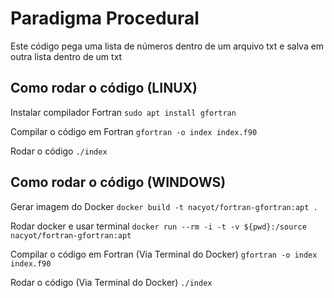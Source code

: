 # Paradigma Procedural

Este código pega uma lista de números dentro de um arquivo txt e salva em outra lista dentro de um txt

## Como rodar o código (LINUX)
Instalar compilador Fortran
`sudo apt install gfortran`

Compilar o código em Fortran
`gfortran -o index index.f90`

Rodar o código
`./index`

## Como rodar o código (WINDOWS)
Gerar imagem do Docker
`docker build -t nacyot/fortran-gfortran:apt .`

Rodar docker e usar terminal
`docker run --rm -i -t -v ${pwd}:/source nacyot/fortran-gfortran:apt`

Compilar o código em Fortran (Via Terminal do Docker)
`gfortran -o index index.f90`

Rodar o código (Via Terminal do Docker)
`./index`